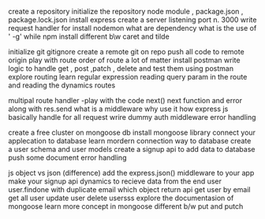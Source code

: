 create a repository
initialize the repository
node module , package.json , package.lock.json
install express
create a server
listening port n. 3000
write request handler for
install nodemon
what are dependency
what is the use of ' -g' while npm install
different b\w caret and tilde

initialize git
gitignore
create a remote git on repo
push all code to remote origin
play with route
order of route a lot of matter
install postman
write logic to handle get , post ,patch , delete and test them using postman
explore routing
learn regular expression
reading query param in the route and reading the dynamics routes

multipal route handler -play with the code
next()
next function and error along with res.send
what is a middleware why use it
how express js basically handle for all request
wrire dummy auth middleware
error handling

create a free cluster on mongoose db
install mongoose library
connect your applecation to database
learn mordern connection way to database
create a user schema and user models
create a signup api to add data to database
push some document
error handling

js object vs json (difference)
add the express.json() middleware to your app
make your signup api dynamics to recieve data from the end user
user.findone with duplicate email which object return
api get user by email
get all user
update user
delete usersss
explore the documentasion of mongoose
learn more concept in mongoose
different b/w put and putch
